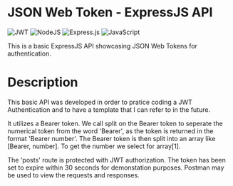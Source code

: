 # JSON Web Token - ExpressJS API

![JWT](https://img.shields.io/badge/JWT-black?style=for-the-badge&logo=JSON%20web%20tokens) ![NodeJS](https://img.shields.io/badge/node.js-6DA55F?style=for-the-badge&logo=node.js&logoColor=white) ![Express.js](https://img.shields.io/badge/express.js-%23404d59.svg?style=for-the-badge&logo=express&logoColor=%2361DAFB) ![JavaScript](https://img.shields.io/badge/javascript-%23323330.svg?style=for-the-badge&logo=javascript&logoColor=%23F7DF1E)

This is a basic ExpressJS API showcasing JSON Web Tokens for authentication.

# Description

This basic API was developed in order to pratice coding a JWT Authentication and to have a template that I can refer to in the future.

It utilizes a Bearer token. We call split on the Bearer token to seperate the numerical token from the word 'Bearer', as the token is returned in the format 'Bearer number'. The Bearer token is then split into an array like [Bearer, number]. To get the number we select for array[1].

The 'posts' route is protected with JWT authorization. The token has been set to expire within 30 seconds for demonstation purposes. Postman may be used to view the requests and responses.
